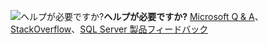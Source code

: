 <Token>![ヘルプが必要ですか?](media/needhelp_person_icon.png)**ヘルプが必要ですか?** [Microsoft Q & A](https://docs.microsoft.com/answers/products/sql-server)、[StackOverflow](https://stackoverflow.com/questions/tagged/sql-server)、[SQL Server 製品フィードバック](https://feedback.azure.com/forums/908035-sql-server)</Token>
